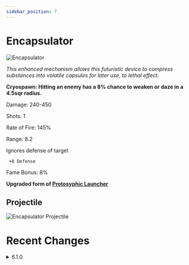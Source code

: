 ```yaml
---
sidebar_position: 7
---
```


# Encapsulator

![Encapsulator](https://vwiki.valorserver.com/api/item/picture/encapsulator)

<i>This enhanced mechanism allows this futuristic device to compress substances into volatile capsules for later use, to lethal effect.</i>

**Cryospawn: Hitting an enemy has a 8% chance to weaken or daze in a 4.5sqr radius.**

Damage: 240-450

Shots: 1

Rate of Fire: 145%

Range: 8.2 

Ignores defense of target

     +8 Defense

Fame Bonus: 8%

**Upgraded form of [Protosyphic Launcher](https://wiki.valorserver.com/docs/items/weapons/bows/ut/protosyphic_launcher)**

## Projectile

![Encapsulator Projectile](https://cdn.discordapp.com/attachments/1160376179996496013/1170814626208960512/encapsulator.gif?ex=6591c817&is=657f5317&hm=dc6a16b623580785c9e95fc432b345d6bc76aaef7289c0c67b60356a7340d1d2&)
    
# Recent Changes

<details>
  <summary>6.1.0</summary>
  <div>
      

    Projectile speed raised significantly

    Ignores defense of target

    Passive chance 3% -> 8%

    passive radius 3 -> 4.5 sqr

    Shots no longer pierce obstackles

  </div>
</details>

